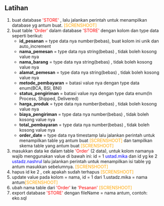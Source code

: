 ## Latihan
1. buat database <font color="red">'STORE'</font> , lalu jalankan perintah untuk menampilkan database yg antum buat. <font color="orange">[SCRENSHOOT]</font>
2. buat table <font color="red">'Order'</font> dalam database <font color="red">'STORE'</font> dengan kolom dan type data seperti berikut:
    - **id_pesanan** = type data nya number(bebas), buat kolom ini unik dan auto_increment
    - **nama_pemesan** = type data nya string(bebas) , tidak boleh kosong value nya
    - **nama_barang** = type data nya string(bebas) , tidak boleh kosong value nya
    - **alamat_pemesan** = type data nya string(bebas) , tidak boleh kosong value nya
    - **metode_pembayaran** = batasi value nya dengan type data enum(BCA, BSI, BNI) 
    - **status_pengiriman** = batasi value nya dengan type data enum(In Process, Shipped, Delivered)
    - **harga_produk** = type data nya number(bebas) , tidak boleh kosong value nya
    - **biaya_pengiriman** = type data nya number(bebas) , tidak boleh kosong value nya
    - **total_pembayaran** = type data nya number(bebas) , tidak boleh kosong value nya
    - **order_date** = type data nya timestamp
      lalu jalankan perintah untuk menampilkan table yg antum buat <font color="orange">[SCRENSHOOT]</font> dan tampilkan skema table yang antum buat <font color="orange">[SCRENSHOOT]</font>
3. masukkan data ke dalam table <font color="red">'Order'</font> (2 data),
   untuk kolom namanya wajib menggunakan value di bawah ini:
   id = 1 <font color="blue">ustad.mika</font> 
   dan id yg ke 2 <font color="blue">ustadz.nashrul</font>
   lalu jalankan perintah untuk menampilkan isi table yg antum masukkan sebelumnya. <font color="orange">[SCRENSHOOT]</font>
4. hapus id ke 2 , cek apakah sudah terhapus <font color="orange">[SCRENSHOOT]</font>
5. update value pada kolom = nama, id = 1
   dari 1.ustadz.mika = nama antum<font color="orange">[SCRENSHOOT]</font>
6. ubah nama table dari <font color="red">'Order'</font> ke <font color="red">'Pesanan'</font> <font color="orange">[SCRENSHOOT]</font>
7. export database <font color="red">'STORE'</font> dengan fileName = nama antum, contoh: eko.sql
